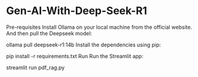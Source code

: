 # Gen-AI-With-Deep-Seek-R1

Pre-requisites
Install Ollama on your local machine from the official website. And then pull the Deepseek model:

ollama pull deepseek-r1:14b
Install the dependencies using pip:

pip install -r requirements.txt
Run
Run the Streamlit app:

streamlit run pdf_rag.py
